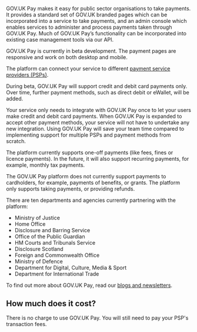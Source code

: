 GOV.UK Pay makes it easy for public sector organisations to take payments. It provides a standard set of GOV.UK branded pages which can be incorporated into a service to take payments, and an admin console which enables services to administer and process payments taken through GOV.UK Pay. Much of GOV.UK Pay’s functionality can be incorporated into existing case management tools via our API.

GOV.UK Pay is currently in beta development. The payment pages are responsive
and work on both desktop and mobile.

The platform can connect your service to different [payment service providers
(PSPs)](https://en.wikipedia.org/wiki/Payment_service_provider).

During beta, GOV.UK Pay will support credit and debit card payments only. Over
time, further payment methods, such as direct debit or eWallet, will be added.

Your service only needs to integrate with GOV.UK Pay once to let your users
make credit and debit card payments. When GOV.UK Pay is expanded to accept
other payment methods, your service will not have to undertake any new
integration. Using GOV.UK Pay will save your team time compared to
implementing support for multiple PSPs and payment methods from scratch.

The platform currently supports one-off payments (like fees, fines or licence
payments). In the future, it will also support recurring payments, for
example, monthly tax payments.

The GOV.UK Pay platform does not currently support payments to cardholders, for example, payments of benefits, or grants. The platform only supports taking payments, or providing refunds.

There are ten departments and agencies currently partnering with the platform:

- Ministry of Justice
- Home Office
- Disclosure and Barring Service
- Office of the Public Guardian
- HM Courts and Tribunals Service
- Disclosure Scotland 
- Foreign and Commonwealth Office 
- Ministry of Defence
- Department for Digital, Culture, Media & Sport
- Department for International Trade 

To find out more about GOV.UK Pay, read our [blogs and
newsletters](/support_contact_and_more_information/#support-contact-and-more-information).

## How much does it cost?

There is no charge to use GOV.UK Pay. You will still need to pay your PSP's transaction fees.
